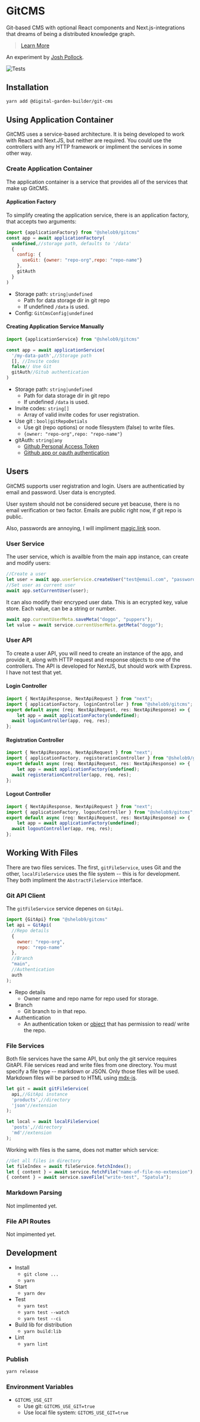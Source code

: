 # GitCMS

Git-based CMS with optional React components and Next.js-integrations that dreams of being a distributed knowledge graph.

>[Learn More](https://code.joshpress.net/notes/gitcms)

An experiment by [Josh Pollock](https://joshpress.net).

![Tests](https://github.com/Shelob9/next-starter/workflows/Tests/badge.svg)

## Installation

```sh
yarn add @digital-garden-builder/git-cms
```

## Using Application Container

GitCMS uses a service-based architecture. It is being developed to work with React and Next.JS, but neither are required. You could use the controllers with any HTTP framework or impliment the services in some other way.

### Create Application Container

The application container is a service that provides all of the services that make up GitCMS.

#### Application Factory

To simplify creating the application service, there is an application factory, that accepts two arguments:

```js
import {applicationFactory} from "@shelob9/gitcms"
const app = await applicationFactory(
  undefined,//storage path, defaults to '/data'
  {
    config: {
      useGit: {owner: "repo-org",repo: "repo-name"}
    },
    gitAuth
  }
)

```

- Storage path: `string|undefined`
  - Path for data storage dir in git repo
  - If undefined `/data` is used.
- Config: `GitCmsConfig|undefined`

#### Creating Application Service Manually

```js
import {applicationService} from "@shelob9/gitcms"

const app = await applicationService(
  '/my-data-path',//Storage path
  [], //Invite codes
  false// Use Git
  gitAuth//Gitub authentication
)
```

- Storage path: `string|undefined`
  - Path for data storage dir in git repo
  - If undefined `/data` is used.
- Invite codes: `string[]`
  - Array of valid invite codes for user registration.
- Use git : `bool|gitRepoDetials`
  - Use git (repo options) or node filesystem (false) to write files.
  - `{owner: "repo-org",repo: "repo-name"}`
- gitAuth: `string|any`
  - [Github Personal Access Token](https://docs.github.com/en/free-pro-team@latest/github/authenticating-to-github/)
  - [Github app or oauth authentication](https://github.com/octokit/auth-app.js)


## Users

GitCMS supports user registration and login. Users are authenticatied by email and password. User data is encrypted.

User system should not be considered secure yet beacuse, there is no email verification or two factor. Emails are public right now, if git repo is public.

 Also, passwords are annoying, I will impliment [magic.link](https://magic.link) soon.

### User Service

The user service, which is availble from the main app instance, can create and modify users:

```js
//Create a user
let user = await app.userService.createUser("test@email.com", "password");
//Set user as current user
await app.setCurrentUser(user);
```

It can also modify their encryped user data. This is an ecrypted key, value store. Each value, can be a string or number.

```js
await app.currentUserMeta.saveMeta("doggo", "puppers");
let value = await service.currentUserMeta.getMeta("doggo");
```

### User API

To create a user API, you will need to create an instance of the app, and provide it, along with HTTP request and response objects to one of the controllers. The API is developed for NextJS, but should work with Express. I have not test that yet.

#### Login Controller

```js
import { NextApiResponse, NextApiRequest } from "next";
import { applicationFactory, loginController } from "@shelob9/gitcms";
export default async (req: NextApiRequest, res: NextApiResponse) => {
	let app = await applicationFactory(undefined);
  await loginController(app, req, res);
};
```

#### Registration Controller

```js
import { NextApiResponse, NextApiRequest } from "next";
import { applicationFactory, registerationController } from "@shelob9/gitcms";
export default async (req: NextApiRequest, res: NextApiResponse) => {
	let app = await applicationFactory(undefined);
  await registerationController(app, req, res);
};
```

#### Logout Controller

```js
import { NextApiResponse, NextApiRequest } from "next";
import { applicationFactory, logoutController } from "@shelob9/gitcms";
export default async (req: NextApiRequest, res: NextApiResponse) => {
	let app = await applicationFactory(undefined);
  await logoutController(app, req, res);
};
```

## Working With Files

There are two files services. The first, `gitFileService`, uses Git and the other, `localFileService` uses the file system -- this is for development. They both impliment the `AbstractFileService` interface.

### Git API Client

The `gitFileService` service depenes on `GitApi`.

```js
import {GitApi} from "@shelob9/gitcms"
let api = GitApi(
  //Repo details
  {
    owner: "repo-org",
    repo: "repo-name"
  },
  //Branch
  "main",
  //Authentication 
  auth
);

```

- Repo details
  - Owner name and repo name for repo used for storage.
- Branch
  - Git branch to in that repo.
- Authentication
  - An authentication token or [object](https://github.com/octokit/auth.js/#official-strategies) that has permission to read/ write the repo.

### File Services

Both file services have the same API, but only the git service requires GitAPI. File services read and write files from one directory. You must specify a file type -- markdown or JSON. Only those files will be used. Markdown files will be parsed to HTML using [mdx-js](https://mdxjs.com/).

```js
let git = await gitFileService(
  api,//GitApi instance
  'products',//directory
  'json'//extension
);

let local = await localFileService(
  'posts',//directory
  'md'//extension
);
```

Working with files is the same, does not matter which service:

```js
//Get all files in directory
let fileIndex = await fileService.fetchIndex();
let { content } = await service.fetchFile("name-of-file-no-extension");
{ content } = await service.saveFile("write-test", "Spatula");
```

### Markdown Parsing

Not implimented yet.


### File API Routes

Not impimented yet.

## Development

- Install
  - `git clone ...`
  - `yarn`
- Start
  - `yarn dev`
- Test
  - `yarn test`
  - `yarn test --watch`
  - `yarn test --ci`
- Build lib for distribution
  - `yarn build:lib`
- Lint
  - `yarn lint`

### Publish

```bash
yarn release
```

### Environment Variables

- `GITCMS_USE_GIT`
  - Use git: `GITCMS_USE_GIT=true`
  - Use local file system: `GITCMS_USE_GIT=true`

